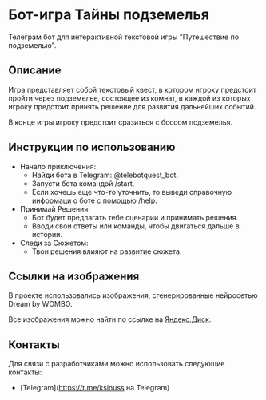 # Бот-игра Тайны подземелья 

Телеграм бот для интерактивной текстовой игры "Путешествие по подземелью".


## Описание

Игра представляет собой текстовый квест, 
в котором игроку предстоит пройти через подземелье, 
состоящее из комнат, в каждой из которых игроку предстоит принять решение для развития дальнейших событий.

В конце игры игроку предстоит сразиться с боссом подземелья.

## Инструкции по использованию
- Начало приключения:
  - Найди бота в Telegram: @telebotquest_bot.
  - Запусти бота командой /start.
  - Если хочешь еще что-то уточнить, то выведи справочную информаци о боте с помощью /help.
- Принимай Решения:
  - Бот будет предлагать тебе сценарии и принимать решения.
  - Вводи свои ответы или команды, чтобы двигаться дальше в истории. 
- Следи за Сюжетом:
  - Твои решения влияют на развитие сюжета.


## Ссылки на изображения
В проекте использовались изображения, сгенерированные нейросетью Dream by WOMBO.

Все изображения можно найти по ссылке на [Яндекс.Диск](https://disk.yandex.ru/d/qxenV5OyoUpYMA).

## Контакты
Для связи с разработчиками можно использовать следующие контакты:

- [Telegram](https://t.me/ksinuss на Telegram)
